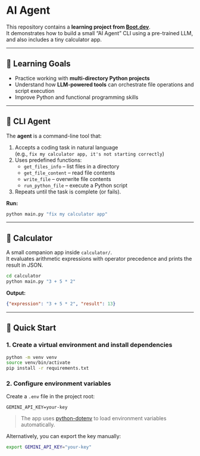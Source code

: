 # AI Agent

This repository contains a **learning project from [Boot.dev](https://boot.dev/)**.  
It demonstrates how to build a small “AI Agent” CLI using a pre-trained LLM, and also includes a tiny calculator app.

---

## 🎯 Learning Goals

- Practice working with **multi-directory Python projects**  
- Understand how **LLM-powered tools** can orchestrate file operations and script execution  
- Improve Python and functional programming skills

---

## 🤖 CLI Agent

The **agent** is a command-line tool that:

1. Accepts a coding task in natural language  
   (e.g., `fix my calculator app, it's not starting correctly`)
2. Uses predefined functions:
   - `get_files_info` – list files in a directory  
   - `get_file_content` – read file contents  
   - `write_file` – overwrite file contents  
   - `run_python_file` – execute a Python script
3. Repeats until the task is complete (or fails).

**Run:**

```bash
python main.py "fix my calculator app"
```

---

## 🧮 Calculator

A small companion app inside `calculator/`.  
It evaluates arithmetic expressions with operator precedence and prints the result in JSON.

```bash
cd calculator
python main.py "3 + 5 * 2"
```

**Output:**

```json
{"expression": "3 + 5 * 2", "result": 13}
```

---

## 🚀 Quick Start

### 1. Create a virtual environment and install dependencies

```bash
python -m venv venv
source venv/bin/activate
pip install -r requirements.txt
```

### 2. Configure environment variables

Create a `.env` file in the project root:

```
GEMINI_API_KEY=your-key
```

> The app uses [python-dotenv](https://pypi.org/project/python-dotenv/) to load environment variables automatically.

Alternatively, you can export the key manually:

```bash
export GEMINI_API_KEY="your-key"
```
